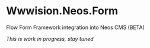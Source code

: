 # Wwwision.Neos.Form

Flow Form Framework integration into Neos CMS (BETA)

*This is work in progress, stay tuned*
